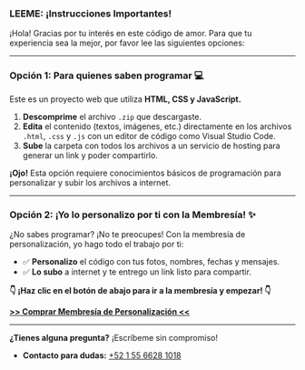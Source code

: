 ### LEEME: ¡Instrucciones Importantes!

¡Hola! Gracias por tu interés en este código de amor. Para que tu experiencia sea la mejor, por favor lee las siguientes opciones:

---

### Opción 1: Para quienes saben programar 💻
Este es un proyecto web que utiliza **HTML, CSS y JavaScript.**

1.  **Descomprime** el archivo `.zip` que descargaste.
2.  **Edita** el contenido (textos, imágenes, etc.) directamente en los archivos `.html`, `.css` y `.js` con un editor de código como Visual Studio Code.
3.  **Sube** la carpeta con todos los archivos a un servicio de hosting para generar un link y poder compartirlo.

**¡Ojo!** Esta opción requiere conocimientos básicos de programación para personalizar y subir los archivos a internet.

---

### Opción 2: ¡Yo lo personalizo por ti con la Membresía! ✨
¿No sabes programar? ¡No te preocupes! Con la membresía de personalización, yo hago todo el trabajo por ti:

* ✅ **Personalizo** el código con tus fotos, nombres, fechas y mensajes.
* ✅ **Lo subo** a internet y te entrego un link listo para compartir.

**👇 ¡Haz clic en el botón de abajo para ir a la membresía y empezar! 👇**

[**>> Comprar Membresía de Personalización <<**](https://buymeacoffee.com/alexx.dev/membership)

---

**¿Tienes alguna pregunta?** ¡Escríbeme sin compromiso!

* **Contacto para dudas:** [+52 1 55 6628 1018](https://wa.me/5215566281018)
